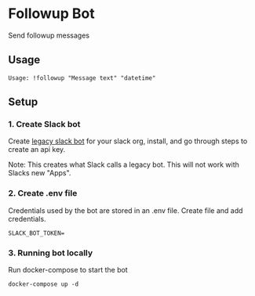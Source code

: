 # Followup Bot

Send followup messages 

## Usage

```
Usage: !followup "Message text" "datetime"
```

## Setup

### 1. Create Slack bot
Create <a href="https://my.slack.com/services/new/bot">legacy slack bot</a> for your slack org, install, and
go through steps to create an api key.

Note: This creates what Slack calls a legacy bot. This will not work with Slacks new "Apps".

### 2. Create .env file

Credentials used by the bot are stored in an .env file. Create file and add credentials.
```
SLACK_BOT_TOKEN=
```

### 3. Running bot locally

Run docker-compose to start the bot
```
docker-compose up -d 
```
